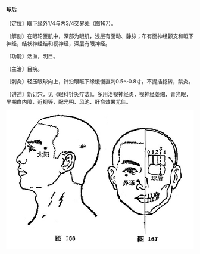 #### 球后

〔定位〕眶下缘外1/4与内3/4交界处（图167）。

〔解剖〕在眼轮匝肌中，深部为眼肌，浅层有面动、静脉；布有面神经颧支和眶下神经，结状神经结和视神经，深层有眼神经。

〔功能〕活血，明目。

〔主治〕目疾。

〔刺灸〕轻压眼球向上，针沿眼眶下缘缓慢直刺0.5～0.8寸，不提插捻转，禁灸。

〔讲述〕新订穴，见《眼科针灸疗法》。多用治视神经炎，视神经萎缩，青光眼，早期白内障，近视等，配光明、风池、肝俞效果尤佳。

![](img/图166、167.jpg)
